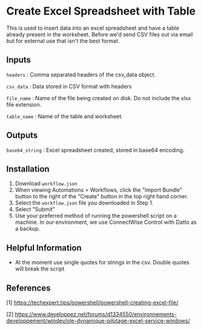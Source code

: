 # Create Excel Spreadsheet with Table

This is used to insert data into an excel spreadsheet and have a table already present in the worksheet. Before we'd send CSV files out via email but for external use that isn't the best format.

## Inputs

`headers` : Comma separated headers of the csv_data object.

`csv_data` : Data stored in CSV format with headers

`file_name` : Name of the file being created on disk. Do not include the xlsx file extension.

`table_name` : Name of the table and worksheet.

## Outputs

`base64_string` : Excel spreadsheet created, stored in base64 encoding.

## Installation

1. Download `workflow.json`
2. When viewing Automations > Workflows, click the "Import Bundle" button to the right of the "Create" button in the top right hand corner.
3. Select the `workflow.json` file you downloaded in Step 1.
4. Select "Submit"
5. Use your preferred method of running the powershell script on a machine. In our environment, we use ConnectWise Control with Datto as a backup.

## Helpful Information

- At the moment use single quotes for strings in the csv. Double quotes will break the script 

## References

[1] <https://techexpert.tips/powershell/powershell-creating-excel-file/>

[2] <https://www.developpez.net/forums/d1334550/environnements-developpement/windev/ole-dynamique-pilotage-excel-service-windows/>
